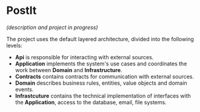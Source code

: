 # PostIt

*(description and project in progress)*

The project uses the default layered architecture, divided into the following levels: 

- **Api** is responsible for interacting with external sources.
- **Application** implements the system's use cases and coordinates the work between **Domain** and **Infrastructure**.
- **Contracts** contains contracts for communication with external sources.
- **Domain** describes business rules, entities, value objects and domain events.
- **Infrastcuture** contains the technical implementation of interfaces with the **Application**, access to the database, email, file systems.
 
